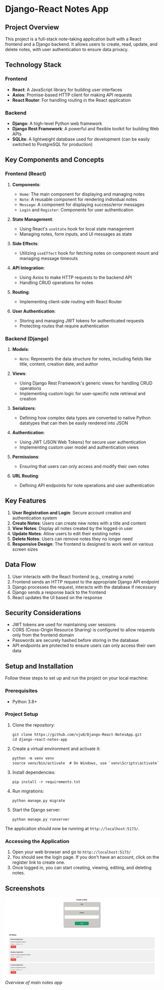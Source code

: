 # Django-React Notes App

## Project Overview

This project is a full-stack note-taking application built with a React frontend and a Django backend. It allows users to create, read, update, and delete notes, with user authentication to ensure data privacy.

## Technology Stack

### Frontend
- **React**: A JavaScript library for building user interfaces
- **Axios**: Promise-based HTTP client for making API requests
- **React Router**: For handling routing in the React application

### Backend
- **Django**: A high-level Python web framework
- **Django Rest Framework**: A powerful and flexible toolkit for building Web APIs
- **SQLite**: A lightweight database used for development (can be easily switched to PostgreSQL for production)

## Key Components and Concepts

### Frontend (React)

1. **Components**:
   - `Home`: The main component for displaying and managing notes
   - `Note`: A reusable component for rendering individual notes
   - `Message`: A component for displaying success/error messages
   - `Login` and `Register`: Components for user authentication

2. **State Management**:
   - Using React's `useState` hook for local state management
   - Managing notes, form inputs, and UI messages as state

3. **Side Effects**:
   - Utilizing `useEffect` hook for fetching notes on component mount and managing message timeouts

4. **API Integration**:
   - Using Axios to make HTTP requests to the backend API
   - Handling CRUD operations for notes

5. **Routing**:
   - Implementing client-side routing with React Router

6. **User Authentication**:
   - Storing and managing JWT tokens for authenticated requests
   - Protecting routes that require authentication

### Backend (Django)

1. **Models**:
   - `Note`: Represents the data structure for notes, including fields like title, content, creation date, and author

2. **Views**:
   - Using Django Rest Framework's generic views for handling CRUD operations
   - Implementing custom logic for user-specific note retrieval and creation

3. **Serializers**:
   - Defining how complex data types are converted to native Python datatypes that can then be easily rendered into JSON

4. **Authentication**:
   - Using JWT (JSON Web Tokens) for secure user authentication
   - Implementing custom user model and authentication views

5. **Permissions**:
   - Ensuring that users can only access and modify their own notes

6. **URL Routing**:
   - Defining API endpoints for note operations and user authentication

## Key Features

1. **User Registration and Login**: Secure account creation and authentication system
2. **Create Notes**: Users can create new notes with a title and content
3. **View Notes**: Display all notes created by the logged-in user
4. **Update Notes**: Allow users to edit their existing notes
5. **Delete Notes**: Users can remove notes they no longer need
6. **Responsive Design**: The frontend is designed to work well on various screen sizes

## Data Flow

1. User interacts with the React frontend (e.g., creating a note)
2. Frontend sends an HTTP request to the appropriate Django API endpoint
3. Django processes the request, interacts with the database if necessary
4. Django sends a response back to the frontend
5. React updates the UI based on the response

## Security Considerations

- JWT tokens are used for maintaining user sessions
- CORS (Cross-Origin Resource Sharing) is configured to allow requests only from the frontend domain
- Passwords are securely hashed before storing in the database
- API endpoints are protected to ensure users can only access their own data

## Setup and Installation

Follow these steps to set up and run the project on your local machine:

### Prerequisites
- Python 3.8+

### Project Setup

1. Clone the repository:
   ```
   git clone https://github.com/vju8/Django-React-NotesApp.git
   cd django-react-notes-app
   ```

2. Create a virtual environment and activate it:
   ```
   python -m venv venv
   source venv/bin/activate  # On Windows, use `venv\Scripts\activate`
   ```

3. Install dependencies:
   ```
   pip install -r requirements.txt
   ```

4. Run migrations:
   ```
   python manage.py migrate
   ```

5. Start the Django server:
   ```
   python manage.py runserver
   ```

The application should now be running at `http://localhost:5173/`.

### Accessing the Application

1. Open your web browser and go to `http://localhost:5173/`
2. You should see the login page. If you don't have an account, click on the register link to create one.
3. Once logged in, you can start creating, viewing, editing, and deleting notes.

## Screenshots

![Dashboard](screenshots/main.png)
*Overview of main notes app*